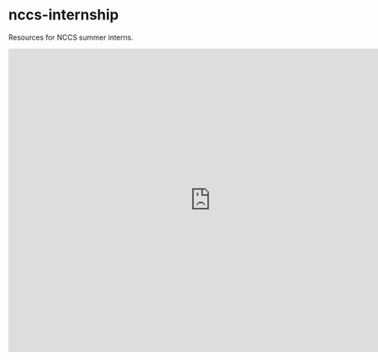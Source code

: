 # nccs-internship

Resources for NCCS summer interns.



<iframe src="https://calendar.google.com/calendar/embed?src=c87ahec9pcebojqc7taojtbglk%40group.calendar.google.com&ctz=America%2FPhoenix" style="border: 0" width="800" height="600" frameborder="0" scrolling="no"></iframe>
